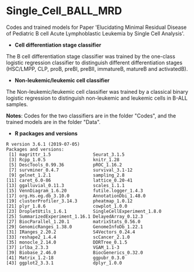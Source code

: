 # Single_Cell_BALL_MRD
Codes and trained models for Paper 'Elucidating Minimal Residual Disease of Pediatric B cell Acute Lymphoblastic Leukemia by Single Cell Analysis'.

- **Cell differentiation stage classifier** 

The B cell differentiation stage classifier  was trained by the one-class logistic regression classifier to distinguish different differentiation stages (HSC/LMPP, CLP, proB, preBI, preBII, immatureB, matureB and activatedB).

- **Non-leukemic/leukemic cell classifier**

The Non-leukemic/leukemic cell classifier was trained by a classical binary logistic regression to distinguish non-leukemic and leukemic cells in B-ALL samples.

**Notes**: Codes for the two classifiers are in the folder "Codes", and the trained models are in the folder "Data".

- **R packages and versions**

```
R version 3.6.1 (2019-07-05)
Packages and versions:
 [1] magrittr_1.5                Seurat_3.1.5                
 [3] Rcpp_1.0.5                  knitr_1.28                 
 [5] DescTools_0.99.36           pROC_1.16.2                
 [7] survminer_0.4.7             survival_3.1-12            
 [9] gelnet_1.2.1                sampling_2.8               
[11] caret_6.0-86                lattice_0.20-41            
[13] ggalluvial_0.11.3           scales_1.1.1               
[15] VennDiagram_1.6.20          futile.logger_1.4.3        
[17] org.Hs.eg.db_3.10.0         AnnotationDbi_1.48.0       
[19] clusterProfiler_3.14.3      pheatmap_1.0.12            
[21] plyr_1.8.6                  cowplot_1.0.0              
[23] DropletUtils_1.6.1          SingleCellExperiment_1.8.0 
[25] SummarizedExperiment_1.16.1 DelayedArray_0.12.3        
[27] BiocParallel_1.20.1         matrixStats_0.56.0         
[29] GenomicRanges_1.38.0        GenomeInfoDb_1.22.1        
[31] IRanges_2.20.2              S4Vectors_0.24.4           
[33] reshape2_1.4.4              scCancer_2.1.0             
[35] monocle_2.14.0              DDRTree_0.1.5              
[37] irlba_2.3.3                 VGAM_1.1-3                 
[39] Biobase_2.46.0              BiocGenerics_0.32.0        
[41] Matrix_1.2-18               ggpubr_0.3.0               
[43] ggplot2_3.3.1               dplyr_1.0.0                
```

 



